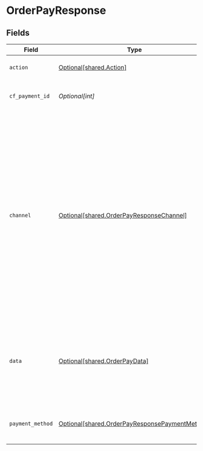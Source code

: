 # OrderPayResponse


## Fields

| Field                                                                                                                                                                                                                                                                                                         | Type                                                                                                                                                                                                                                                                                                          | Required                                                                                                                                                                                                                                                                                                      | Description                                                                                                                                                                                                                                                                                                   | Example                                                                                                                                                                                                                                                                                                       |
| ------------------------------------------------------------------------------------------------------------------------------------------------------------------------------------------------------------------------------------------------------------------------------------------------------------- | ------------------------------------------------------------------------------------------------------------------------------------------------------------------------------------------------------------------------------------------------------------------------------------------------------------- | ------------------------------------------------------------------------------------------------------------------------------------------------------------------------------------------------------------------------------------------------------------------------------------------------------------- | ------------------------------------------------------------------------------------------------------------------------------------------------------------------------------------------------------------------------------------------------------------------------------------------------------------- | ------------------------------------------------------------------------------------------------------------------------------------------------------------------------------------------------------------------------------------------------------------------------------------------------------------- |
| `action`                                                                                                                                                                                                                                                                                                      | [Optional[shared.Action]](../../models/shared/action.md)                                                                                                                                                                                                                                                      | :heavy_minus_sign:                                                                                                                                                                                                                                                                                            | One of ["link", "custom", "form"]                                                                                                                                                                                                                                                                             |                                                                                                                                                                                                                                                                                                               |
| `cf_payment_id`                                                                                                                                                                                                                                                                                               | *Optional[int]*                                                                                                                                                                                                                                                                                               | :heavy_minus_sign:                                                                                                                                                                                                                                                                                            | Payment identifier created by Cashfree                                                                                                                                                                                                                                                                        |                                                                                                                                                                                                                                                                                                               |
| `channel`                                                                                                                                                                                                                                                                                                     | [Optional[shared.OrderPayResponseChannel]](../../models/shared/orderpayresponsechannel.md)                                                                                                                                                                                                                    | :heavy_minus_sign:                                                                                                                                                                                                                                                                                            | One of ["link", "collect", "qrcode"]. In an older version we used to support different channels like 'gpay', 'phonepe' etc. However, we now support only the following channels - link, collect and qrcode. To process payments using gpay, you will have to provide channel as 'link' and provider as 'gpay' |                                                                                                                                                                                                                                                                                                               |
| `data`                                                                                                                                                                                                                                                                                                        | [Optional[shared.OrderPayData]](../../models/shared/orderpaydata.md)                                                                                                                                                                                                                                          | :heavy_minus_sign:                                                                                                                                                                                                                                                                                            | N/A                                                                                                                                                                                                                                                                                                           | {<br/>"url": "https://hdfcbank.com/sendTo/897?q",<br/>"payload": {<br/>"MD": 89811231231,<br/>"PaReq": "89123l1j2l3j1ljkkl="<br/>},<br/>"content_type": "application/x-www-form-encoded",<br/>"method": "post"<br/>}                                                                                          |
| `payment_method`                                                                                                                                                                                                                                                                                              | [Optional[shared.OrderPayResponsePaymentMethod]](../../models/shared/orderpayresponsepaymentmethod.md)                                                                                                                                                                                                        | :heavy_minus_sign:                                                                                                                                                                                                                                                                                            | One of ["upi", "netbanking", "card", "app", "cardless_emi", "paylater"]                                                                                                                                                                                                                                       |                                                                                                                                                                                                                                                                                                               |